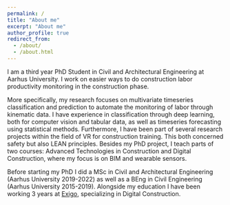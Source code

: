 ```yaml
---
permalink: /
title: "About me"
excerpt: "About me"
author_profile: true
redirect_from: 
  - /about/
  - /about.html
---
```


I am a third year PhD Student in Civil and Architectural Engineering at Aarhus University. I work on easier ways to do construction labor productivity monitoring in the construction phase.

More specifically, my research focuses on multivariate timeseries classification and prediction to automate the monitoring of labor through kinematic data. I have experience in classification through deep learning, both for computer vision and tabular data, as well as timeseries forecasting using statistical methods. Furthermore, I have been part of several research projects within the field of VR for construction training. This both concerned safety but also LEAN principles. Besides my PhD project, I teach parts of two courses:  Advanced Technologies in Construction and Digital Construction, where my focus is on BIM and wearable sensors.

Before starting my PhD I did a MSc in Civil and Architectural Engineering (Aarhus University 2019-2022) as well as a BEng in Civil Engineering (Aarhus University 2015-2019). Alongside my education I have been working 3 years at [Exigo](https://exigoconsult.com/), specializing in Digital Construction.
